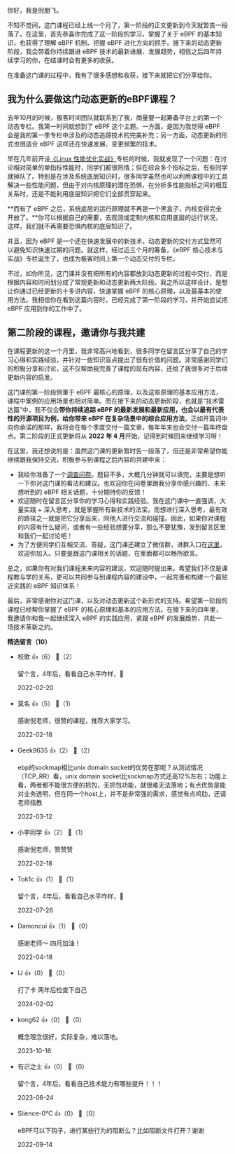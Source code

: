 你好，我是倪朋飞。

不知不觉间，这门课程已经上线一个月了，第一阶段的正文更新到今天就暂告一段落了。在这里，首先恭喜你完成了这一阶段的学习，掌握了关于 eBPF 的基本知识，也获得了理解 eBPF 机制、把握 eBPF 进化方向的抓手。接下来的动态更新阶段，我会带着你持续跟进 eBPF 技术的最新进展、发展趋势，相信之后四年持续学习的你，在结课时会有更多的收获。

在准备这门课的过程中，我有了很多感想和收获，接下来就把它们分享给你。

## 我为什么要做这门动态更新的eBPF课程？

去年10月的时候，极客时间团队就联系到了我，商量要一起筹备平台上的第一个动态专栏。我第一时间就想到了 eBPF 这个主题。一方面，是因为我觉得 eBPF 会是我的第一季专栏中涉及的动态追踪技术的完美补充；另一方面，动态更新的形式也很适合 eBPF 这样还在快速发展、变更频繁的技术。

早在几年前开设[《Linux 性能优化实战》](https://time.geekbang.org/column/intro/100020901?tab=catalog)专栏的时候，我就发现了一个问题：在讨论相对简单的单指标性能时，同学们都很热情；但在综合多个指标之后，有些同学就掉队了。特别是在涉及系统底层知识时，很多同学虽然也可以利用课程中的工具解决一些性能问题，但由于对内核原理的潜在恐惧，在分析多性能指标之间的相互关系时，还是不能利用底层知识把它们全部贯穿起来。

**而有了 eBPF 之后，系统底层的运行原理就不再是一个黑盒子，内核变得完全开放了。**你可以根据自己的需要，去观测或定制内核和应用底层的运行状况，这样，我们就不再需要恐惧内核的底层知识了。

并且，因为 eBPF 是一个还在快速发展中的新技术，动态更新的交付方式显然可以避免知识快速过期的问题。就这样，经过近三个月的筹备，《eBPF 核心技术与实战》专栏诞生了，也成为极客时间上第一个动态交付的专栏。

不过，如你所见，这门课并没有把所有的内容都放到动态更新的过程中交付，而是根据内容和时间划分成了常规更新和动态更新两大阶段。我之所以这样设计，是想让你通过已经更新的十多讲内容，快速掌握 eBPF 的核心原理，以及最基本的使用方法。我相信你在看到这篇内容时，已经完成了第一阶段的学习，并开始尝试把 eBPF 应用到你的工作中了。

## 第二阶段的课程，邀请你与我共建

在课程更新的这一个月里，我非常高兴地看到，很多同学在留言区分享了自己的学习心得和实践经验，并针对一些知识盲点提出了很有价值的问题。非常感谢同学们的积极分享和讨论，这不仅帮助我完善了课程的现有内容，还给了我很多对于后续更新内容的启发。

这门课的第一阶段侧重于 eBPF 最核心的原理，以及这些原理的基本应用方法，课程中案例的应用场景也相对简单。而在接下来的动态更新阶段，也就是“技术雷达篇”中，我不仅会**带你持续追踪 eBPF 的最新发展和最新应用，也会以最有代表性的开源项目为例，给你带来 eBPF 在复杂场景中的综合应用方法**。正如开篇词中向你承诺的那样，我将会在每个季度交付一篇文章，每年年末也会交付一篇年终盘点。第二阶段的正式更新将从 **2022 年 4 月**开始，记得到时候回来继续学习呀！

在这里，我还想说的是：虽然这门课的更新暂时告一段落了，但还是非常希望你能继续跟我保持交流，积极参与到课程之后内容的共建中来：

- 我给你准备了一个[调查问卷](https://jinshuju.net/f/tm8Ggu)。题目不多，大概几分钟就可以填完，主要是想听一下你对这门课的看法和建议。也欢迎你在问卷里跟我分享你感兴趣的、未来想听到的 eBPF 相关话题，十分期待你的反馈！
- 欢迎随时在留言区分享你的学习心得和实践经验。我在这门课中一直强调，大量实践 + 深入思考，就是掌握所有新技术的法宝。而想进行深入思考，最有效的路径之一就是把它分享出来，同他人进行交流和碰撞。因此，如果你对课程的内容有什么疑问，或者有一些经验想要分享，那么不要犹豫，发到留言区里和我们一起讨论吧！
- 为了方便同学们互相交流、答疑，这门课还建立了微信群，进群入口在[这里](https://jinshuju.net/f/wmBy9q)，欢迎你加入。只要是跟这门课相关的话题，在里面都可以畅所欲言。

总之，如果你有对我们课程未来内容的建议，欢迎随时提出来。希望我们不仅是课程教与学的关系，更可以共同参与到课程内容的建设中，一起完善和构建一个最贴近实践的 eBPF 知识体系！

最后，非常感谢你对这门课，以及对动态更新这个新形式的支持。希望第一阶段的课程已经帮你掌握了 eBPF 的核心原理和基本的应用方法。在接下来的四年里，我邀请你和我一起继续深入 eBPF 的实践应用，紧跟 eBPF 的发展趋势，共赴一场技术革新之约。
<div><strong>精选留言（10）</strong></div><ul>
<li><span>校歌</span> 👍（6） 💬（2）<p>留个言，4年后，看看自己水平咋样，💪</p>2022-02-20</li><br/><li><span>莫名</span> 👍（5） 💬（1）<p>感谢倪老师，很赞的课程，推荐大家学习。</p>2022-02-18</li><br/><li><span>Geek9635</span> 👍（2） 💬（2）<p>ebp的sockmap相比unix domain socket的优势在那呢？从测试情况（TCP_RR）看，unix domain socket比sockmap方式还高12%左右；功能上看，两者都不能很方便的抓包，无抓包功能，就很难无法落地；有点优势是能对业务透明，但在同一个host上，并不是非常强的需求，感觉有点鸡肋，还请老师指教</p>2022-03-12</li><br/><li><span>小李同学</span> 👍（2） 💬（1）<p>感谢倪老师，赞赞赞</p>2022-02-18</li><br/><li><span>Tok1c</span> 👍（1） 💬（1）<p>留个言，4年后，看看自己水平咋样，💪</p>2022-07-26</li><br/><li><span>Damoncui</span> 👍（1） 💬（0）<p>感谢老师～
四月加油！</p>2022-04-18</li><br/><li><span>lJ</span> 👍（0） 💬（0）<p>打了卡 两年后检查下自己</p>2024-02-02</li><br/><li><span>kong62</span> 👍（0） 💬（0）<p>概念理念很好，实际复杂，难以落地。</p>2023-10-16</li><br/><li><span>有识之士</span> 👍（0） 💬（0）<p>留个言，4年后，看看自己技术能力有哪些提升！！！</p>2023-06-24</li><br/><li><span>Slience-0°C</span> 👍（0） 💬（0）<p>eBPF可以下钩子，进行某些行为的阻断么？比如阻断文件打开？谢谢</p>2022-09-14</li><br/>
</ul>